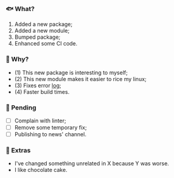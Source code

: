 ### :fish: What?

1. Added a new package;
2. Added a new module;
3. Bumped package;
4. Enhanced some CI code.

### :fishing_pole_and_fish: Why?

- (1) This new package is interesting to myself;
- (2) This new module makes it easier to rice my linux;
- (3) Fixes error [log](https://pastebin.com/example);
- (4) Faster build times.

### :fish_cake: Pending

- [ ] Complain with linter;
- [ ] Remove some temporary fix;
- [ ] Publishing to news' channel.

### :whale: Extras

- I've changed something unrelated in X because Y was worse.
- I like chocolate cake.
